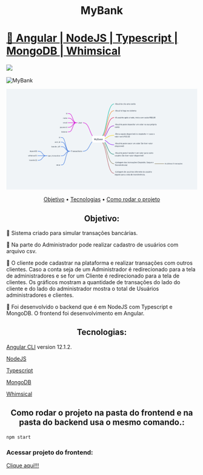 <h1 align="center">MyBank</h1>
<h1>
    <a href="https://angular.io/">🔗
     Angular
     </a>
     <a href="https://nodejs.org/en/"> |
     NodeJS
     </a>
     <a href="https://www.typescriptlang.org/"> |
     Typescript
     </a>
     <a href="https://www.mongodb.com/"> |
     MongoDB
     </a>
    <a href="https://whimsical.com/"> |
     Whimsical
     </a>
</h1>


<img src="https://img.shields.io/static/v1?label=MyBank&message=Greg%C3%B3rioNeto&color=7159c1&style=for-the-badge&logo=ghost">

![MyBank](https://github.com/igregorioneto/my-bank/blob/main/assets/mybank.gif)

![MyBank-Estrutura](https://github.com/igregorioneto/my-bank/blob/main/assets/mybanck-estrutura.png)

<p align="center">
 <a href="#objetivo">Objetivo</a> •
 <a href="#tecnologias">Tecnologias</a> •
 <a href="#tecnologias">Como rodar o projeto</a> 
</p>

<h2 align="center">
Objetivo:
</h2>

<p>
🚀 Sistema criado para simular transações bancárias.
</p>
<p>
🚀 Na parte do Administrador pode realizar cadastro de usuários com arquivo csv.
</p>
<p>
🚀 O cliente pode cadastrar na plataforma e realizar transações com outros clientes. Caso a conta seja de um Administrador é redirecionado para a tela de administradores e se for um Cliente é redirecionado para a tela de clientes. Os gráficos mostram a quantidade de transações do lado do cliente e do lado do administrador mostra o total de Usuários administradores e clientes.
</p>
<p>
🚀 Foi desenvolvido o backend que é em NodeJS com Typescript e MongoDB. O frontend foi desenvolvimento em Angular.
</p>

<h2 align="center">
Tecnologias:
</h2>

<p align="center">

[Angular CLI](https://github.com/angular/angular-cli) version 12.1.2.

[NodeJS](https://nodejs.org/en/)

[Typescript](https://www.typescriptlang.org/)

[MongoDB](https://www.mongodb.com/)

[Whimsical](https://whimsical.com/)

</p>


<h2 align="center">
Como rodar o projeto na pasta do frontend e na pasta do backend usa o mesmo comando.:
</h2>

```
npm start
```

<h3>Acessar projeto do frontend: </h3> <a href="http://localhost:4200/login">Clique aqui!!!</a>